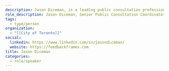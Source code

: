 ```yaml
---
description: Jason Diceman, is a leading public consultation professional for the City of Toronto, a long-time open source advocate, and inventor of Feedback Frames group decision-making hardware.
role_description: Jason Diceman, Senior Public Consultation Coordinator, City of Toronto & Inventor of Feedback Frames
tags:
  - type/person
organization:
  - "[[City of Toronto]]"
social:
  linkedin: https://www.linkedin.com/in/jasondiceman/
  website: https://feedbackframes.com
title: Jason Diceman
categories:
  - role/speaker
---
```

